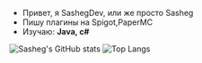 - Привет, я SashegDev, или же просто Sasheg
- Пишу плагины на Spigot,PaperMC
- Изучаю: **Java, c#**


![Sasheg's GitHub stats](https://github-readme-stats.vercel.app/api?username=SashegDev&show_icons=true&theme=blue_navy)
![Top Langs](https://github-readme-stats.vercel.app/api/top-langs/?username=SashegDev&layout=compact&show_icons=true&theme=blue_navy)
